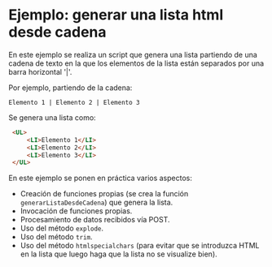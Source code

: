 # Ejemplo: generar una lista html desde cadena

En este ejemplo se realiza un script que genera una lista partiendo de una cadena de texto en la que los elementos de la lista están separados por una barra horizontal '|'.

Por ejemplo, partiendo de la cadena:

```
Elemento 1 | Elemento 2 | Elemento 3
```

Se genera una lista como:

```html
 <UL>
     <LI>Elemento 1</LI>
     <LI>Elemento 2</LI>
     <LI>Elemento 3</LI>
 </UL>
```

En este ejemplo se ponen en práctica varios aspectos:

* Creación de funciones propias (se crea la función `generarListaDesdeCadena`) que genera la lista.
* Invocación de funciones propias.
* Procesamiento de datos recibidos vía POST.
* Uso del método `explode`.
* Uso del método `trim`.
* Uso del método `htmlspecialchars` (para evitar que se introduzca HTML en la lista que luego haga que la lista no se visualize bien).

